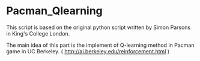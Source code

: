 # Pacman_Qlearning
This script is based on the original python script written by Simon Parsons in King's College London.

The main idea of this part is the implement of Q-learning method in Pacman game in UC Berkeley. ( http://ai.berkeley.edu/reinforcement.html )
